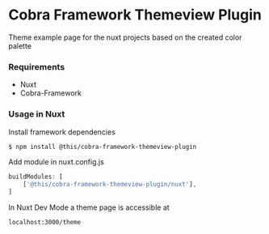 # Cobra Framework Themeview Plugin
Theme example page for the nuxt projects based on the created color palette


### Requirements
- Nuxt
- Cobra-Framework


### Usage in Nuxt

Install framework dependencies
``` bash
$ npm install @this/cobra-framework-themeview-plugin
```

Add module in nuxt.config.js
``` js
buildModules: [
    ['@this/cobra-framework-themeview-plugin/nuxt'],
]
```

In Nuxt Dev Mode a theme page is accessible at
``` html
localhost:3000/theme
```
